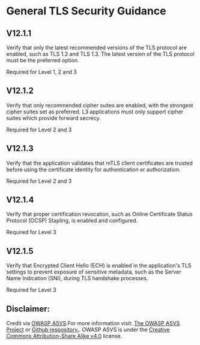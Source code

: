 #  General TLS Security Guidance
## V12.1.1
Verify that only the latest recommended versions of the TLS protocol are enabled, such as TLS 1.2 and TLS 1.3. The latest version of the TLS protocol must be the preferred option.
Required for Level 1, 2 and 3
## V12.1.2
Verify that only recommended cipher suites are enabled, with the strongest cipher suites set as preferred. L3 applications must only support cipher suites which provide forward secrecy.
Required for Level 2 and 3
## V12.1.3
Verify that the application validates that mTLS client certificates are trusted before using the certificate identity for authentication or authorization.
Required for Level 2 and 3
## V12.1.4
Verify that proper certification revocation, such as Online Certificate Status Protocol (OCSP) Stapling, is enabled and configured.
Required for Level 3
## V12.1.5
Verify that Encrypted Client Hello (ECH) is enabled in the application's TLS settings to prevent exposure of sensitive metadata, such as the Server Name Indication (SNI), during TLS handshake processes.
Required for Level 3

## Disclaimer:
Credit via [OWASP ASVS](https://owasp.org/www-project-application-security-verification-standard/).For more information visit: [The OWASP ASVS Project](https://owasp.org/www-project-application-security-verification-standard/) or [Github respository.](https://github.com/OWASP/ASVS). OWASP ASVS is under the [Creative Commons Attribution-Share Alike v4.0](https://github.com/OWASP/ASVS/blob/v5.0.0/LICENSE.md) license.

